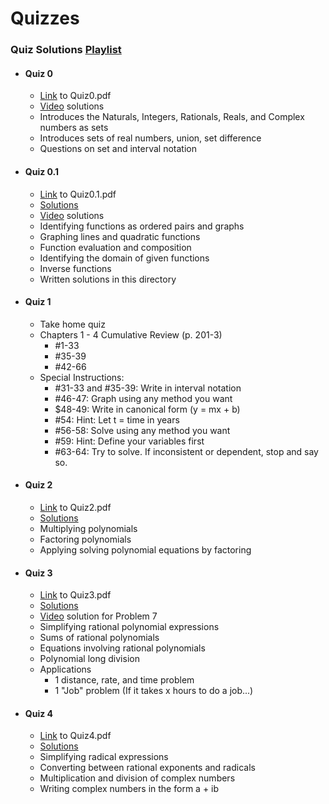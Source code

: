 # Quizzes

### Quiz Solutions [Playlist](https://youtube.com/playlist?list=PLxooDkHFi8M1nRgeGjYzXrmMii6r5fXQT)

- #### Quiz 0 
  - [Link](https://github.com/justinthompson593/Algebra2/blob/1b38a37cc477dfb2858eab684e1b97c4731f1673/Quizzes/Quiz0.pdf) to Quiz0.pdf
  - [Video](https://youtu.be/aggw-FLA0jo) solutions
  - Introduces the Naturals, Integers, Rationals, Reals, and Complex numbers as sets
  - Introduces sets of real numbers, union, set difference
  - Questions on set and interval notation
- #### Quiz 0.1
  - [Link](https://github.com/justinthompson593/Algebra2/blob/1b38a37cc477dfb2858eab684e1b97c4731f1673/Quizzes/Quiz0.1.pdf) to Quiz0.1.pdf
  - [Solutions](https://github.com/justinthompson593/Algebra2/blob/f8c8e6a06db7739f8aa6122a47d01cc846e28242/Quizzes/Quiz0.1Solutions.pdf)
  - [Video](https://youtu.be/SV-uFis1LSY) solutions
  - Identifying functions as ordered pairs and graphs
  - Graphing lines and quadratic functions
  - Function evaluation and composition
  - Identifying the domain of given functions
  - Inverse functions 
  - Written solutions in this directory
- #### Quiz 1
  - Take home quiz
  - Chapters 1 - 4 Cumulative Review (p. 201-3)
    - #1-33
    - #35-39
    - #42-66
  - Special Instructions:
    - #31-33 and #35-39: Write in interval notation
    - #46-47: Graph using any method you want
    - $48-49: Write in canonical form (y = mx + b)
    - #54: Hint: Let t = time in years
    - #56-58: Solve using any method you want
    - #59: Hint: Define your variables first
    - #63-64: Try to solve. If inconsistent or dependent, stop and say so. 
- #### Quiz 2
  - [Link](https://github.com/justinthompson593/Algebra2/blob/9a10c690e4cb41b1c33bedf89daa470fe7eeccc4/Quizzes/Quiz2.pdf) to Quiz2.pdf
  - [Solutions](https://github.com/justinthompson593/Algebra2/blob/9a10c690e4cb41b1c33bedf89daa470fe7eeccc4/Quizzes/Quiz2Solutions.pdf)
  - Multiplying polynomials
  - Factoring polynomials
  - Applying solving polynomial equations by factoring
- #### Quiz 3
  - [Link](https://github.com/justinthompson593/Algebra2/blob/f8c8e6a06db7739f8aa6122a47d01cc846e28242/Quizzes/Quiz3.pdf) to Quiz3.pdf
  - [Solutions](https://github.com/justinthompson593/Algebra2/blob/0883878ffe1bb89ac421059e4f4cdc60f411ffc1/Quizzes/Quiz3Solutions.pdf)
  - [Video](https://youtu.be/MFIWLIZzy4I) solution for Problem 7
  - Simplifying rational polynomial expressions
  - Sums of rational polynomials
  - Equations involving rational polynomials
  - Polynomial long division
  - Applications 
    - 1 distance, rate, and time problem
    - 1 "Job" problem (If it takes x hours to do a job...)
- #### Quiz 4 
  - [Link](https://github.com/justinthompson593/Algebra2/blob/89e5295c14f420abdf0ea8e4d84b40bc716224c7/Quizzes/Quiz4.pdf) to Quiz4.pdf
  - [Solutions](https://github.com/justinthompson593/Algebra2/blob/89e5295c14f420abdf0ea8e4d84b40bc716224c7/Quizzes/Quiz4Solutions.pdf)
  - Simplifying radical expressions
  - Converting between rational exponents and radicals
  - Multiplication and division of complex numbers
  - Writing complex numbers in the form a + ib
